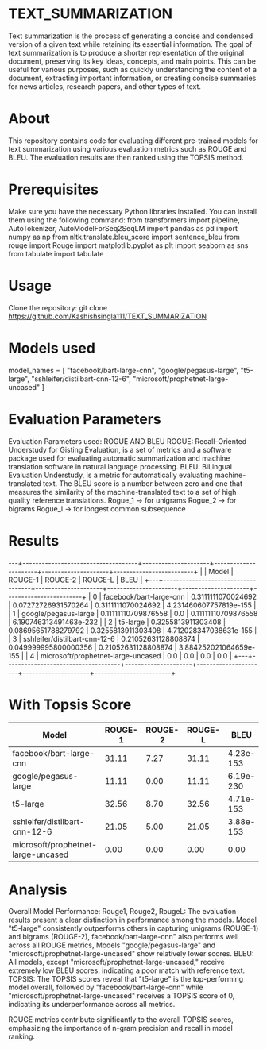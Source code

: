 # TEXT_SUMMARIZATION
Text summarization is the process of generating a concise and condensed version of a given text while retaining its essential information. The goal of text summarization is to produce a shorter representation of the original document, preserving its key ideas, concepts, and main points. This can be useful for various purposes, such as quickly understanding the content of a document, extracting important information, or creating concise summaries for news articles, research papers, and other types of text.

# About
This repository contains code for evaluating different pre-trained models for text summarization using various evaluation metrics such as ROUGE and BLEU. The evaluation results are then ranked using the TOPSIS method.

# Prerequisites
Make sure you have the necessary Python libraries installed. You can install them using the following command:
from transformers import pipeline, AutoTokenizer, AutoModelForSeq2SeqLM
import pandas as pd
import numpy as np
from nltk.translate.bleu_score import sentence_bleu
from rouge import Rouge
import matplotlib.pyplot as plt
import seaborn as sns
from tabulate import tabulate

# Usage
Clone the repository:
git clone https://github.com/Kashishsingla111/TEXT_SUMMARIZATION

# Models used
model_names = [ "facebook/bart-large-cnn", "google/pegasus-large", "t5-large", "sshleifer/distilbart-cnn-12-6", "microsoft/prophetnet-large-uncased" ]

# Evaluation Parameters
Evaluation Parameters used: ROGUE AND BLEU
ROGUE: Recall-Oriented Understudy for Gisting Evaluation, is a set of metrics and a software package used for evaluating automatic summarization and machine translation software in natural language processing.
BLEU: BiLingual Evaluation Understudy, is a metric for automatically evaluating machine-translated text. The BLEU score is a number between zero and one that measures the similarity of the machine-translated text to a set of high quality reference translations.
Rogue_1 -> for unigrams
Rogue_2 -> for bigrams
Rogue_l -> for longest common subsequence

# Results
---+------------------------------------+---------------------+----------------------+---------------------+-------------------------+
|   |               Model                |       ROUGE-1       |       ROUGE-2        |       ROUGE-L       |          BLEU          |
+---+------------------------------------+---------------------+----------------------+---------------------+------------------------+
| 0 |      facebook/bart-large-cnn       | 0.3111111070024692  | 0.07272726931570264  | 0.3111111070024692  | 4.231460607757819e-155 |
| 1 |        google/pegasus-large        | 0.11111110709876558 |         0.0          | 0.11111110709876558 | 6.190746313491463e-232 |
| 2 |              t5-large              | 0.3255813911303408  | 0.08695651788279792  | 0.3255813911303408  | 4.712028347038631e-155 |
| 3 |   sshleifer/distilbart-cnn-12-6    | 0.21052631128808874 | 0.049999995800000356 | 0.21052631128808874 | 3.884252021064659e-155 |
| 4 | microsoft/prophetnet-large-uncased |         0.0         |         0.0          |         0.0         |          0.0           |
+---+------------------------------------+---------------------+----------------------+---------------------+------------------------+

# With Topsis Score
| Model                               | ROUGE-1            | ROUGE-2            | ROUGE-L            | BLEU               | TOPSIS Score      |
| ----------------------------------- | ------------------ | ------------------ | ------------------ | ------------------ | ----------------- |
| facebook/bart-large-cnn             | 31.11              | 7.27               | 31.11              | 4.23e-153          | 89.62             |
| google/pegasus-large                | 11.11              | 0.00               | 11.11              | 6.19e-230          | 21.63             |
| t5-large                            | 32.56              | 8.70               | 32.56              | 4.71e-153          | 100.00            |
| sshleifer/distilbart-cnn-12-6       | 21.05              | 5.00               | 21.05              | 3.88e-153          | 66.16             |
| microsoft/prophetnet-large-uncased  | 0.00               | 0.00               | 0.00               | 0.00               | 0.00             |


# Analysis

Overall Model Performance:
Rouge1, Rouge2, RougeL: The evaluation results present a clear distinction in performance among the models. Model "t5-large" consistently outperforms others in capturing unigrams (ROUGE-1) and bigrams (ROUGE-2), facebook/bart-large-cnn" also performs well across all ROUGE metrics, Models "google/pegasus-large" and "microsoft/prophetnet-large-uncased" show relatively lower scores.
BLEU: All models, except "microsoft/prophetnet-large-uncased," receive extremely low BLEU scores, indicating a poor match with reference text.
TOPSIS: The TOPSIS scores reveal that "t5-large" is the top-performing model overall, followed by "facebook/bart-large-cnn" while "microsoft/prophetnet-large-uncased" receives a TOPSIS score of 0, indicating its underperformance across all metrics.

ROUGE metrics contribute significantly to the overall TOPSIS scores, emphasizing the importance of n-gram precision and recall in model ranking.
